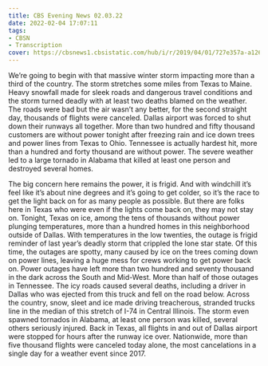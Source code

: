 ```yaml
---
title: CBS Evening News 02.03.22
date: 2022-02-04 17:07:11
tags:
- CBSN
- Transcription
cover: https://cbsnews1.cbsistatic.com/hub/i/r/2019/04/01/727e357a-a126-4138-a2c5-4d3222669d57/thumbnail/640x360/3ff2761028dc5c65cc4f07acd54bcd5c/cbsn2-logo-1920x1080.jpg
---
```

We’re going to begin with that massive winter storm impacting more than a third of the country. The storm stretches some miles from Texas to Maine. Heavy snowfall made for sleek roads and dangerous travel conditions and the storm turned deadly with at least two deaths blamed on the weather. The roads were bad but the air wasn’t any better, for the second straight day, thousands of flights were canceled. Dallas airport was forced to shut down their runways all together. More than two hundred and fifty thousand customers are without power tonight after freezing rain and ice down trees and power lines from Texas to Ohio. Tennessee is actually hardest hit, more than a hundred and forty thousand are without power. The severe weather led to a large tornado in Alabama that killed at least one person and destroyed several homes. 

The big concern here remains the power, it is frigid. And with windchill it’s feel like it’s about nine degrees and it’s going to get colder, so it’s the race to get the light back on for as many people as possible. But there are folks here in Texas who were even if the lights come back on, they may not stay on. Tonight, Texas on ice, among the tens of thousands without power plunging temperatures, more than a hundred homes in this neighborhood outside of Dallas. With temperatures in the low twenties, the outage is frigid reminder of last year’s deadly storm that crippled the lone star state. Of this time, the outages are spotty, many caused by ice on the trees coming down on power lines, leaving a huge mess for crews working to get power back on. Power outages have left more than two hundred and seventy thousand in the dark across the South and Mid-West. More than half of those outages in Tennessee. The icy roads caused several deaths, including a driver in Dallas who was ejected from this truck and fell on the road below. Across the country, snow, sleet and ice made driving treacherous, stranded trucks line in the median of this stretch of I-74 in Central Illinois. The storm even spawned tornados in Alabama, at least one person was killed, several others seriously injured. Back in Texas, all flights in and out of Dallas airport were stopped for hours after the runway ice over. Nationwide, more than five thousand flights were canceled today alone, the most cancelations in a single day for a weather event since 2017. 
